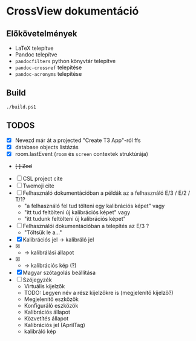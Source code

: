 # CrossView dokumentáció

## Előkövetelmények

- LaTeX telepítve
- Pandoc telepítve
- `pandocfilters` python könyvtár telepítve
- `pandoc-crossref` telepítése
- `pandoc-acronyms` telepítése

## Build

`./build.ps1`

## TODOS

- [x] Nevezd már át a projected "Create T3 App"-ról ffs
- [x] database objects listázás
- [x] room.lastEvent (`room` és `screen` contextek struktúrája)
- ~~[ ] Zod~~
- [ ] CSL project cite
- [ ] Twemoji cite
- [ ] Felhasználó dokumentációban a példák az a felhasználó E/3 / E/2 / T/1?
    - "a felhasználó fel tud tölteni egy kalibrációs képet" vagy
    - "itt tud feltölteni új kalibrációs képet" vagy
    - "itt tudunk feltölteni új kalibrációs képet"
- [ ] Felhasználói dokumentációban a telepítés az E/3 ?
    - "Töltsük le a..."
- [x] Kalibrációs jel -> kalibráló jel
- [x] * -> kalibrálási állapot
- [x] * -> kalibrációs kép (?)
- [x] Magyar szótagolás beállítása
- [ ] Szójegyzék
    - Virtuális kijelzők
    - TODO: Legyen név a rész kijelzőkre is (megjelenítő kijelző?)
    - Megjelenítő eszközök
    - Konfiguráló eszközök
    - Kalibrációs állapot
    - Közvetítés állapot
    - Kalibrációs jel (AprilTag)
    - kalibráló kép